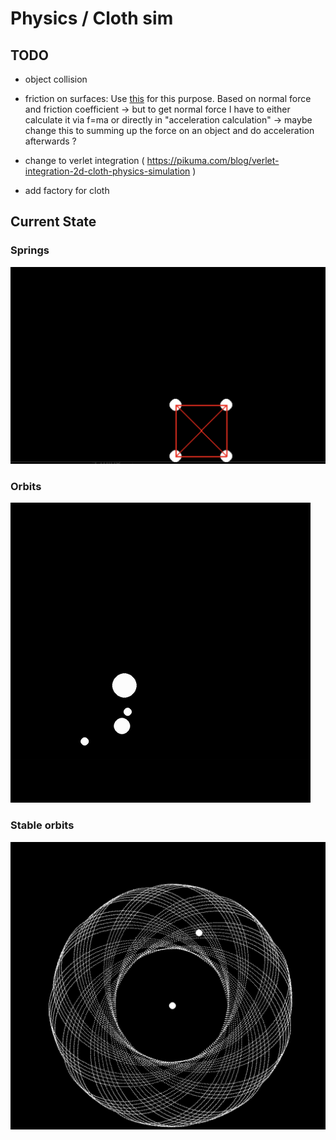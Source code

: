 # Physics / Cloth sim
## TODO
* object collision
* friction on surfaces: 
Use [this](https://de.wikipedia.org/wiki/Reibungskoeffizient) for this purpose. Based on normal force and friction coefficient -> but to get normal force I have to either calculate it via f=ma or directly in "acceleration calculation" -> maybe change this to summing up the force on an object and do acceleration afterwards ?

* change to verlet integration ( https://pikuma.com/blog/verlet-integration-2d-cloth-physics-simulation )
* add factory for cloth


## Current State
### Springs
![image](images/springs.png)

### Orbits
![image](images/chaotic_orbits.gif)

### Stable orbits
![image](images/stable_orbits.png)